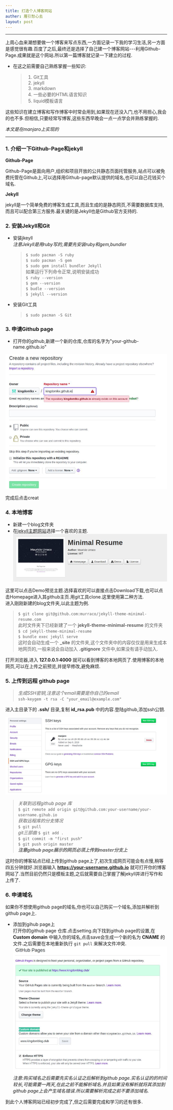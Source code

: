 ```yaml
---
title: 打造个人博客网站
auther: 雁引愁心去
layout: post
---
```


---

上周心血来潮想要做一个博客来写点东西,一方面记录一下我的学习生活,另一方面是感觉很有趣.百度了之后,最终还是选择了自己建一个博客网站---利用Github-Page.成果就是这个网站.所以第一篇博客就记录一下建立的过程.

- 在这之前需要自己熟练掌握一些知识:  
  > 1. Git工具  
  > 2. jekyll  
  > 3. markdown  
  > 4. 一些必要的HTML语言知识  
  > 5. liquid模板语言  

这些知识在建立博客和写作博客中时常会用到,如果现在还没入门,也不用担心,我会的也不多.但相信,只要经常写博客,这些东西早晚会一点一点学会并熟练掌握的.

*本文是在manjaro上实现的*  

---

### 1. 介绍一下Github-Page和jekyll

**Github-Page**

Github-Page是面向用户,组织和项目开放的公共静态页面托管服务,站点可以被免费托管在Github上,可以选择用Github-page默认提供的域名,也可以自己花钱买个域名.

**Jekyll**

jekyll是一个简单免费的博客生成工具,而且生成的是静态网页,不需要数据库支持,而且可以配合第三方服务.最关键的是Jekyll也是Github官方支持的.

### 2. 安装Jekyll和Git

- 安装jkeyll  
*注意Jekyll是用ruby写的,需要先安装ruby和gem,bundler*  
  >`$ sudo pacman -S ruby`  
  >`$ sudo pacman -S gem`  
  >`$ sudo gem install bundler Jekyll`  
如果运行下列命令正常,说明安装成功  
  >`$ ruby --version`  
  >`$ gem --version`  
  >`$ budle --version`  
  >`$ jekyll --version`  

- 安装Git工具
  >`$ sudo pacman -S Git`

### 3. 申请Github page
- 打开你的github,新建一个新的仓库,仓库的名字为"your-github-name.github.io"

![图1](/assets/images/2019-9-11/2019-9-11-1.jpg)

完成后点击creat

### 4. 本地博客

- 新建一个blog文件夹
- 在[jekyll主题网站](http://jekyllthemes.org/)选择一个喜欢的主题.
![图2](/assets/images/2019-9-11/2019-9-11-2.jpg)

这里可以点击Demo预览主题.选择喜欢的可以直接点击Download下载,也可以点击Homepage进入其github主页.用git工具clone.这里使用第二种方法.  
进入刚刚新建的blog文件夹,以此主题为例.

>`$ git clone git@github.com:murraco/jekyll-theme-minimal-resume.com`  
此时文件夹下已经新建了一个 **jekyll-theme-minimal-resume** 的文件夹  
>`$ cd jekyll-theme-minimal-resume`  
>`$ bundle exec jekyll serve`  
这时会自动生成一个 **_site** 的文件夹,这个文件夹中的内容仅仅是用来生成本地网页的,一般来说会自动加入 **.gitignore** 文件中,如果没有请手动加入.

打开浏览器,进入 **127.0.0.1:4000** 就可以看到博客的本地网页了.使用博客的本地网页,可以在上传之前预览,并提早修改,避免麻烦.

### 5. 上传到远程 github page
>*生成SSH密钥,注意这个email需要是你自己的email*  
>`ssh-keygem -t rsa -C "your_email@example.com"`

进入主目录下的 **.ssh/** 目录,复制 **id_rsa.pub** 中的内容.登陆github,添加ssh公钥.  

![图3](/assets/images/2019-9-11/2019-9-11-3.jpg)  
>*关联到远程github page 库*  
>`$ git remote add origin git@github.com:your-username/your-username.gihub.io`  
>*获取远程库的分支情况*  
>`$ git pull`  
>*git三部曲*
>`$ git add .`  
>`$ git commit -m "first push"`  
>`$ git push origin master`  
>__*注意github page展示的网页必须上传到master分支上*__

这时你的博客站点已经上传到github page上了,初次生成网页可能会有点慢,稍等四五分钟就好.浏览器输入 **https://your-username.github.io** 就可打开你的博客网站了.当然目前仍然只是模板主题,之后就需要自己掌握了解jekyll并进行写作和上传了.

### 6. 申请域名  
如果你不想使用github page的域名,你也可以自己购买一个域名,添加并解析到github page上.
- 添加到gihub page上  
打开你的github page 仓库.点击setting.向下找到github page的设置,在 **Custom domain** 中输入你的域名,点击save会生成一个新的名为 **CNAME** 的文件.之后需要在本地重新执行 `git pull` 来解决文件冲突.  
![图4](/assets/images/2019-9-11/2019-9-11-4.jpg)
*注意:购买域名之后需要先实名认证之后解析到github page.实名认证的的时间较长,可能需要一两天,在此之前不能解析域名.并且如果没有解析就将其添加到github page上会产生域名错误.所以需要解析完成之前不要添加域名.*

到此个人博客网站已经初步完成了,但之后需要完成和学习的还有很多.
